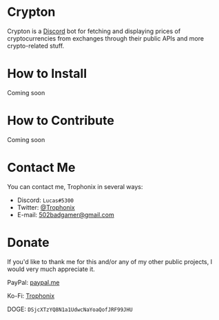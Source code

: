 # Crypton

Crypton is a [Discord](https://discordapp.com) bot for fetching and displaying prices of cryptocurrencies from exchanges through their public APIs and more crypto-related stuff.

# How to Install

Coming soon

# How to Contribute

Coming soon

# Contact Me

You can contact me, Trophonix in several ways:

- Discord: `Lucas#5300`
- Twitter: [@Trophonix](https://twitter.com/trophonix)
- E-mail: [502badgamer@gmail.com](mailto:502badgamer@gmail.com)

# Donate

If you'd like to thank me for this and/or any of my other public projects, I would very much appreciate it.

PayPal: [paypal.me](https://paypal.me/trophonix/5)

Ko-Fi: [Trophonix](https://ko-fi.com/trophonix)

DOGE: `DSjcXTzYQ8N1a1UdwcNaYoaQofJRF99JHU`
